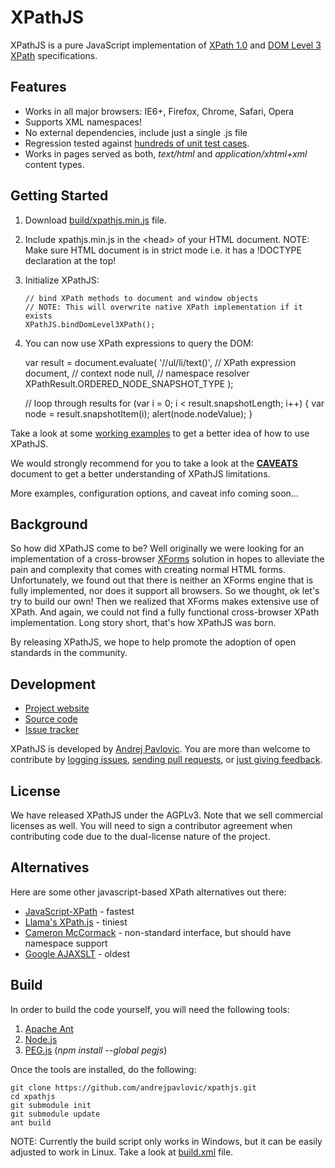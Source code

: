 XPathJS
=======

XPathJS is a pure JavaScript implementation of [XPath 1.0](http://www.w3.org/TR/xpath/) and [DOM Level 3 XPath](http://www.w3.org/TR/DOM-Level-3-XPath/) specifications.

Features
--------

  * Works in all major browsers: IE6+, Firefox, Chrome, Safari, Opera
  * Supports XML namespaces!
  * No external dependencies, include just a single .js file
  * Regression tested against [hundreds of unit test cases](http://www.pokret.org/xpathjs/tests/).
  * Works in pages served as both, _text/html_ and _application/xhtml+xml_ content types.

Getting Started
--------

  1. Download [build/xpathjs.min.js](https://raw.github.com/andrejpavlovic/xpathjs/master/build/xpathjs.min.js) file.
  
  2. Include xpathjs.min.js in the \<head> of your HTML document.
     NOTE: Make sure HTML document is in strict mode i.e. it has a !DOCTYPE declaration at the top!
  
  3. Initialize XPathJS:
     
         // bind XPath methods to document and window objects
         // NOTE: This will overwrite native XPath implementation if it exists
         XPathJS.bindDomLevel3XPath();
     
  4. You can now use XPath expressions to query the DOM:
     
        var result = document.evaluate(
            '//ul/li/text()', // XPath expression
            document, // context node
            null, // namespace resolver
            XPathResult.ORDERED_NODE_SNAPSHOT_TYPE
        );
        
        // loop through results
        for (var i = 0; i < result.snapshotLength; i++) {
            var node = result.snapshotItem(i);
            alert(node.nodeValue);
        }

Take a look at some [working examples](http://www.pokret.org/xpathjs/examples/) to get a better idea of how to use XPathJS.

We would strongly recommend for you to take a look at the [**CAVEATS**](https://github.com/andrejpavlovic/xpathjs/blob/master/CAVEATS.md) document to get a better understanding of XPathJS limitations.

More examples, configuration options, and caveat info coming soon...

Background
--------

So how did XPathJS come to be? Well originally we were looking for an implementation of a cross-browser [XForms](http://www.w3.org/TR/xforms/) solution in hopes to alleviate the pain and complexity that comes with creating normal HTML forms. Unfortunately, we found out that there is neither an XForms engine that is fully implemented, nor does it support all browsers. So we thought, ok let's try to build our own! Then we realized that XForms makes extensive use of XPath. And again, we could not find a fully functional cross-browser XPath implementation. Long story short, that's how XPathJS was born.

By releasing XPathJS, we hope to help promote the adoption of open standards in the community.

Development
--------

  * [Project website](http://www.pokret.org/products/xpathjs-javascript-based-xpath-library/)
  * [Source code](https://github.com/andrejpavlovic/xpathjs)
  * [Issue tracker](https://github.com/andrejpavlovic/xpathjs/issues)

XPathJS is developed by [Andrej Pavlovic](mailto:andrej.pavlovic@pokret.org). You are more than welcome to contribute by [logging issues](https://github.com/andrejpavlovic/xpathjs/issues), [sending pull requests](http://help.github.com/send-pull-requests/), or [just giving feedback](mailto:andrej.pavlovic@pokret.org).

License
--------

We have released XPathJS under the AGPLv3. Note that we sell commercial licenses as well. You will need to sign a contributor agreement when contributing code due to the dual-license nature of the project.

Alternatives
--------

Here are some other javascript-based XPath alternatives out there:

  * [JavaScript-XPath](http://coderepos.org/share/wiki/JavaScript-XPath) - fastest
  * [Llama's XPath.js](http://llamalab.com/js/xpath/) - tiniest
  * [Cameron McCormack](http://mcc.id.au/xpathjs) - non-standard interface, but should have namespace support
  * [Google AJAXSLT](http://goog-ajaxslt.sourceforge.net/) - oldest

Build
--------

In order to build the code yourself, you will need the following tools:

  1. [Apache Ant](http://ant.apache.org/)
  2. [Node.js](http://nodejs.org/)
  3. [PEG.js](http://pegjs.majda.cz/) (_npm install --global pegjs_)

Once the tools are installed, do the following:

    git clone https://github.com/andrejpavlovic/xpathjs.git
    cd xpathjs
    git submodule init
    git submodule update
    ant build

NOTE: Currently the build script only works in Windows, but it can be easily adjusted to work in Linux. Take a look at [build.xml](https://github.com/andrejpavlovic/xpathjs/blob/master/build.xml) file.

